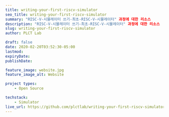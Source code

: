 ```yaml
---
title: writing-your-first-riscv-simulator
seo_title: writing-your-first-riscv-simulator
summary: "RISC-V-시뮬레이터 쓰기-최초-RISC-V-시뮬레이터" 과정에 대한 리소스
description: "RISC-V-시뮬레이터 쓰기-최초-RISC-V-시뮬레이터" 과정에 대한 리소스
slug: writing-your-first-riscv-simulator
author: PLCT Lab

draft: false
date: 2020-02-20T03:52:30-05:00
lastmod: 
expiryDate: 
publishDate: 

feature_image: website.jpg
feature_image_alt: Website

project types: 
    - Open Source

techstack:
    - Simulator
live_url: https://github.com/plctlab/writing-your-first-riscv-simulator
---
```


